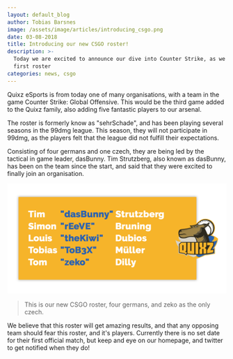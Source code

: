 ```yaml
---
layout: default_blog
author: Tobias Barsnes
image: /assets/image/articles/introducing_csgo.png
date: 03-08-2018
title: Introducing our new CSGO roster!
description: >-
  Today we are excited to announce our dive into Counter Strike, as we sign our
  first roster
categories: news, csgo
---
```

Quixz eSports is from today one of many organisations, with a team in the game Counter Strike: Global Offensive. This would be the third game added to the Quixz family, also adding five fantastic players to our arsenal.

The roster is formerly know as "sehrSchade", and has been playing several seasons in the 99dmg league. This season, they will not participate in 99dmg, as the players felt that the league did not fulfill their expectations.

Consisting of four germans and one czech, they are being led by the tactical in game leader, dasBunny. Tim Strutzberg, also known as dasBunny, has been on the team since the start, and said that they were excited to finally join an organisation.

![Our new CSGO players](/assets/image/articles/csgo_lineup.png)

> This is our new CSGO roster, four germans, and zeko as the only czech.

We believe that this roster will get amazing results, and that any opposing team should fear this roster, and it's players. Currently there is no set date for their first official match, but keep and eye on our homepage, and twitter to get notified when they do!
